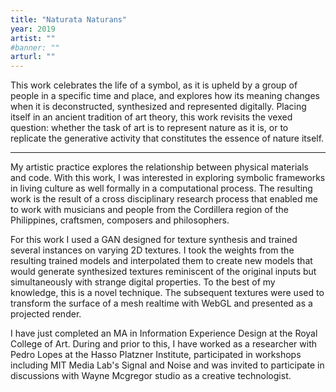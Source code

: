 ```yaml
---
title: "Naturata Naturans"
year: 2019
artist: ""
#banner: ""
arturl: ""
---
```


This work celebrates the life of a symbol, as it is upheld by a group of people in a specific time and place, and explores how its meaning changes when it is deconstructed, synthesized and represented digitally. Placing itself in an ancient tradition of art theory, this work revisits the vexed question: whether the task of art is to represent nature as it is, or to replicate the generative activity that constitutes the essence of nature itself.

***

My artistic practice explores the relationship between physical materials and code. With this work, I was interested in exploring symbolic frameworks in living culture as well formally in a computational process. The resulting work is the result of a cross disciplinary research process that enabled me to work with musicians and people from the Cordillera region of the Philippines, craftsmen, composers and philosophers.

For this work I used a GAN designed for texture synthesis and trained several instances on varying 2D textures. I took the weights from the resulting trained models and interpolated them to create new models that would generate synthesized textures reminiscent of the original inputs but simultaneously with strange digital properties. To the best of my knowledge, this is a novel technique. The subsequent textures were used to transform the surface of a mesh realtime with WebGL and presented as a projected render.

I have just completed an MA in Information Experience Design at the Royal College of Art. During and prior to this, I have worked as a researcher with Pedro Lopes at the Hasso Platzner Institute, participated in workshops including MIT Media Lab's Signal and Noise and was invited to participate in discussions with Wayne Mcgregor studio as a creative technologist.
